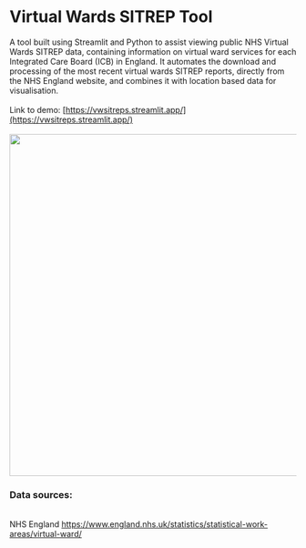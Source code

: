 # Virtual Wards SITREP Tool
A tool built using Streamlit and Python to assist viewing public NHS Virtual Wards SITREP data, containing information on virtual ward services for each Integrated Care Board (ICB) in England. It automates the download and processing of the most recent virtual wards SITREP reports, directly from the NHS England website, and combines it with location based data for visualisation.
<br>
<br>
Link to demo: [https://vwsitreps.streamlit.app/](https://vwsitreps.streamlit.app/)
<br><br>
<img src="https://github.com/user-attachments/assets/11c0e605-c671-478c-bd62-c618f9806945" width="800" height="600"/>
<br>

### Data sources: 
<br> NHS England https://www.england.nhs.uk/statistics/statistical-work-areas/virtual-ward/
